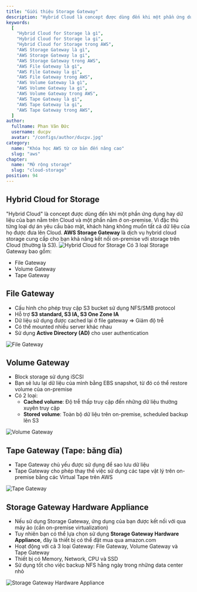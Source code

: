 ```yaml
---
title: "Giới thiệu Storage Gateway"
description: "Hybrid Cloud là concept được dùng đến khi một phần ứng dụng hay dữ liệu của bạn nằm trên Cloud và một phần nằm ở on-premise. Vì đặc thù từng loại dự án yêu cầu bảo mật, khách hàng không muốn tất cả dữ liệu của họ được đưa lên Cloud. AWS Storage Gateway là dịch vụ hybrid cloud storage cung cấp cho bạn khả năng kết nối on-premise với storage trên Cloud (S3)."
keywords:
  [
    "Hybrid Cloud for Storage là gì",
    "Hybrid Cloud for Storage la gi",
    "Hybrid Cloud for Storage trong AWS",
    "AWS Storage Gateway là gì",
    "AWS Storage Gateway la gi",
    "AWS Storage Gateway trong AWS",
    "AWS File Gateway là gì",
    "AWS File Gateway la gi",
    "AWS File Gateway trong AWS",
    "AWS Volume Gateway là gì",
    "AWS Volume Gateway la gi",
    "AWS Volume Gateway trong AWS",
    "AWS Tape Gateway là gì",
    "AWS Tape Gateway la gi",
    "AWS Tape Gateway trong AWS",
  ]
author:
  fullname: Phan Văn Đức
  username: ducpv
  avatar: "/configs/author/ducpv.jpg"
category:
  name: "Khóa học AWS từ cơ bản đến nâng cao"
  slug: "aws"
chapter:
  name: "Mở rộng storage"
  slug: "cloud-storage"
position: 94
---
```


## Hybrid Cloud for Storage

"Hybrid Cloud" là concept được dùng đến khi một phần ứng dụng hay dữ liệu của bạn nằm trên Cloud và một phần nằm ở on-premise. Vì đặc thù từng loại dự án yêu cầu bảo mật, khách hàng không muốn tất cả dữ liệu của họ được đưa lên Cloud. **AWS Storage Gateway** là dịch vụ hybrid cloud storage cung cấp cho bạn khả năng kết nối on-premise với storage trên Cloud (thường là S3). ![Hybrid Cloud for Storage](https://d1.awsstatic.com/pdp-how-it-works-assets/product-page-diagram_AWS-Storage-Gateway_HIW@2x.6df96d96cdbaa61ed3ce935262431aabcfb9e52d.png) Có 3 loại Storage Gateway bao gồm:

- File Gateway
- Volume Gateway
- Tape Gateway

## File Gateway

- Cấu hình cho phép truy cập S3 bucket sử dụng NFS/SMB protocol
- Hỗ trợ **S3 standard, S3 IA, S3 One Zone IA**
- Dữ liệu sử dụng được cached lại ở file gateway => Giảm độ trễ
- Có thể mounted nhiều server khác nhau
- Sử dụng **Active Directory (AD)** cho user authentication

![File Gateway](https://user-images.githubusercontent.com/29729545/153909576-6789f647-f2f9-4d0a-bf19-993e0aec4404.png)

## Volume Gateway

- Block storage sử dụng iSCSI
- Bạn sẽ lưu lại dữ liệu của mình bằng EBS snapshot, từ đó có thể restore volume của on-premise
- Có 2 loại:
  - **Cached volume**: Độ trễ thấp truy cập đến những dữ liệu thường xuyên truy cập
  - **Stored volume**: Toàn bộ dữ liệu trên on-premise, scheduled backup lên S3

![Volume Gateway](https://user-images.githubusercontent.com/29729545/154086310-497a2c10-cfcf-4170-9547-5911854ae7ad.png)

## Tape Gateway (Tape: băng đĩa)

- Tape Gateway chủ yếu được sử dụng để sao lưu dữ liệu
- Tape Gateway cho phép thay thế việc sử dụng các tape vật lý trên on-premise bằng các Virtual Tape trên AWS

![Tape Gateway](<https://d1.awsstatic.com/product-marketing/Product-Page-Diagram_Tape-Gateway_HIW%402x%20(2).5ba3326ea93003722acc487804a34971613ec3c1.png>)

## Storage Gateway Hardware Appliance

- Nếu sử dụng Storage Gateway, ứng dụng của bạn được kết nối với qua máy ảo (cần on-premise virtualization)
- Tuy nhiên bạn có thể lựa chọn sử dụng **Storage Gateway Hardware Appliance**, đây là thiết bị có thể đặt mua qua amazon.com
- Hoạt động với cả 3 loại Gateway: File Gateway, Volume Gateway và Tape Gateway
- Thiết bị có Memory, Network, CPU và SSD
- Sử dụng tốt cho việc backup NFS hằng ngày trong những data center nhỏ

![Storage Gateway Hardware Appliance](https://d2908q01vomqb2.cloudfront.net/e1822db470e60d090affd0956d743cb0e7cdf113/2020/08/12/AWS-Storage-Gateway-Hardware-Appliance-photo1.png)
